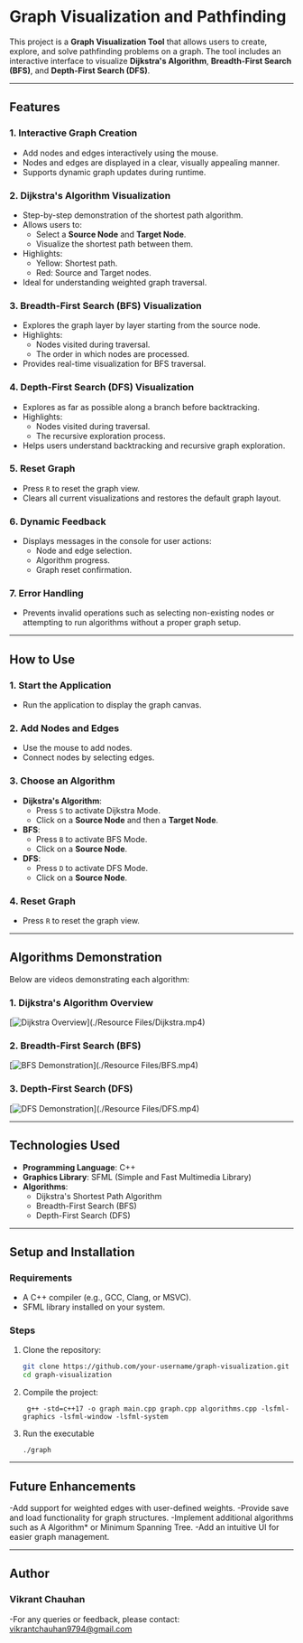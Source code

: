 # Graph Visualization and Pathfinding

This project is a **Graph Visualization Tool** that allows users to create, explore, and solve pathfinding problems on a graph. The tool includes an interactive interface to visualize **Dijkstra's Algorithm**, **Breadth-First Search (BFS)**, and **Depth-First Search (DFS)**.

---

## Features

### **1. Interactive Graph Creation**
- Add nodes and edges interactively using the mouse.
- Nodes and edges are displayed in a clear, visually appealing manner.
- Supports dynamic graph updates during runtime.

### **2. Dijkstra's Algorithm Visualization**
- Step-by-step demonstration of the shortest path algorithm.
- Allows users to:
  - Select a **Source Node** and **Target Node**.
  - Visualize the shortest path between them.
- Highlights:
  - Yellow: Shortest path.
  - Red: Source and Target nodes.
- Ideal for understanding weighted graph traversal.

### **3. Breadth-First Search (BFS) Visualization**
- Explores the graph layer by layer starting from the source node.
- Highlights:
  - Nodes visited during traversal.
  - The order in which nodes are processed.
- Provides real-time visualization for BFS traversal.

### **4. Depth-First Search (DFS) Visualization**
- Explores as far as possible along a branch before backtracking.
- Highlights:
  - Nodes visited during traversal.
  - The recursive exploration process.
- Helps users understand backtracking and recursive graph exploration.

### **5. Reset Graph**
- Press `R` to reset the graph view.
- Clears all current visualizations and restores the default graph layout.

### **6. Dynamic Feedback**
- Displays messages in the console for user actions:
  - Node and edge selection.
  - Algorithm progress.
  - Graph reset confirmation.

### **7. Error Handling**
- Prevents invalid operations such as selecting non-existing nodes or attempting to run algorithms without a proper graph setup.

---

## How to Use

### **1. Start the Application**
- Run the application to display the graph canvas.

### **2. Add Nodes and Edges**
- Use the mouse to add nodes.
- Connect nodes by selecting edges.

### **3. Choose an Algorithm**
- **Dijkstra's Algorithm**:
  - Press `S` to activate Dijkstra Mode.
  - Click on a **Source Node** and then a **Target Node**.
- **BFS**:
  - Press `B` to activate BFS Mode.
  - Click on a **Source Node**.
- **DFS**:
  - Press `D` to activate DFS Mode.
  - Click on a **Source Node**.

### **4. Reset Graph**
- Press `R` to reset the graph view.

---

## Algorithms Demonstration

Below are videos demonstrating each algorithm:

### **1. Dijkstra's Algorithm Overview**
[![Dijkstra Overview]()](./Resource Files/Dijkstra.mp4)

### **2. Breadth-First Search (BFS)**
[![BFS Demonstration]()](./Resource Files/BFS.mp4)

### **3. Depth-First Search (DFS)**
[![DFS Demonstration]()](./Resource Files/DFS.mp4)



---

## Technologies Used

- **Programming Language**: C++
- **Graphics Library**: SFML (Simple and Fast Multimedia Library)
- **Algorithms**:
  - Dijkstra's Shortest Path Algorithm
  - Breadth-First Search (BFS)
  - Depth-First Search (DFS)

---

## Setup and Installation

### **Requirements**
- A C++ compiler (e.g., GCC, Clang, or MSVC).
- SFML library installed on your system.

### **Steps**
1. Clone the repository:
   ``` bash
   git clone https://github.com/your-username/graph-visualization.git
   cd graph-visualization
   ```
2. Compile the project:
   ```
    g++ -std=c++17 -o graph main.cpp graph.cpp algorithms.cpp -lsfml-graphics -lsfml-window -lsfml-system

    ```
3. Run the executable
   ```
   ./graph
   ```

 --- 
  ## Future Enhancements
   -Add support for weighted edges with user-defined weights.
   -Provide save and load functionality for graph structures.
   -Implement additional algorithms such as A Algorithm* or Minimum Spanning Tree.
   -Add an intuitive UI for easier graph management.

---
## Author
  ### Vikrant Chauhan
  -For any queries or feedback, please contact: vikrantchauhan9794@gmail.com

  